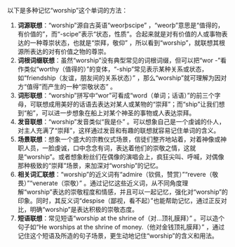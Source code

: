 以下是多种记忆“worship”这个单词的方法：
1. **词源联想**：“worship”源自古英语“weorþscipe” ，“weorþ”意思是“值得的，有价值的”，而“-scipe”表示“状态，性质”。合起来就是对有价值的人或事物表达的一种尊崇状态，也就是“崇拜，敬仰” ，所以看到“worship”，就联想其根源所表达的对有价值之物的尊崇。
2. **词根词缀联想**：虽然“worship”没有典型常见的词根词缀，但可以把“wor -”看作类似“worthy（值得的）”的变体，“-ship”常见表示某种关系或状态，如“friendship（友谊，朋友间的关系状态）” ，那么“worship”就可理解为因对方“值得”而产生的一种“崇敬状态” 。
3. **词形联想**：“worship”拼写中“wor”可看成“word（单词；话语）”的前三个字母，可联想成用美好的话语去表达对某人或某物的“崇拜”；而“ship”让我们想到“船”，可以进一步想象在船上对某个神圣的事物或人表达崇拜。
4. **发音联想**：“worship”发音类似“我是仆” 。可以想象自己是一个虔诚的仆人，对主人充满了“崇拜”，这样通过发音和有趣的联想就容易记住单词的含义。
5. **场景联想**：想象一个盛大的宗教仪式场景，信徒们整齐地站着，对着神像或神职人员，一脸虔诚，口中念念有词，表达着他们的崇敬之情，这就是“worship”。或者想象粉丝们在偶像的演唱会上，疯狂尖叫、呼喊，对偶像那种极致的“崇拜”场景，来加深对“worship”的记忆。
6. **相关词汇联想**：“worship”的近义词有“admire（钦佩，赞赏）”“revere（敬畏）”“venerate（崇敬）” 。通过记忆这些近义词，从不同角度理解“worship”表达的崇敬程度和情感，并且可以一起记忆，强化对“worship”的印象。同时，其反义词“despise（鄙视，看不起）”也能帮助记忆，通过正反对比，明确“worship”是表达积极的崇敬态度。
7. **短语联想**：常见短语“worship at the shrine of（对…顶礼膜拜）” 。可以造个句子如“He worships at the shrine of money.（他对金钱顶礼膜拜）” ，通过记住这个短语及所造的句子场景，更生动地记住“worship”的含义和用法。 